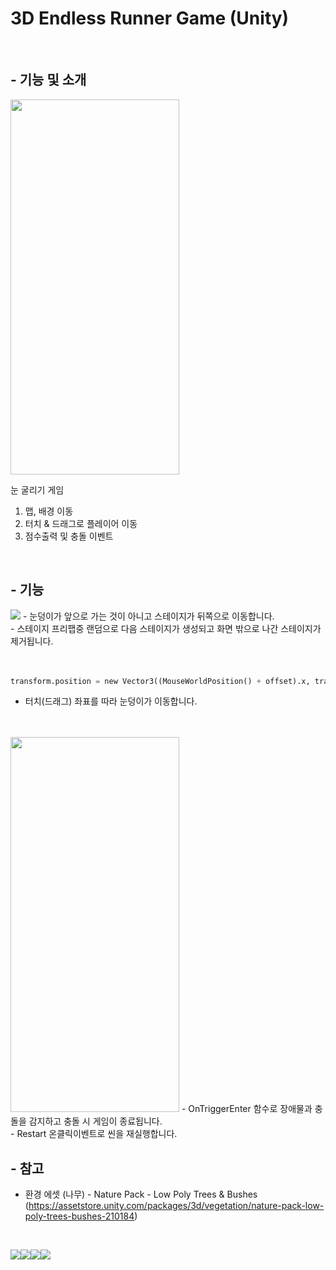 # 3D Endless Runner Game (Unity)
<br/>

## - 기능 및 소개
<img src="https://user-images.githubusercontent.com/86781939/226393913-6a1f9008-8c74-426c-846b-9da9d9d6314f.gif"  width="270" height="600" >

   눈 굴리기 게임

   1. 맵, 배경 이동
   2. 터치 & 드래그로 플레이어 이동
   3. 점수출력 및 충돌 이벤트
<br/>

## - 기능
<img src="https://user-images.githubusercontent.com/86781939/226394234-18966f08-8a29-4d0b-b494-567c5a694633.gif">
   - 눈덩이가 앞으로 가는 것이 아니고 스테이지가 뒤쪽으로 이동합니다.<br/>
   - 스테이지 프리팹중 랜덤으로 다음 스테이지가 생성되고 화면 밖으로 나간 스테이지가 제거됩니다.
<br/><br/><br/>

```python
transform.position = new Vector3((MouseWorldPosition() + offset).x, transform.position.y, transform.position.z);
```
   - 터치(드래그) 좌표를 따라 눈덩이가 이동합니다.
<br/><br/><br/>

   
<img src="https://user-images.githubusercontent.com/86781939/226395843-aa6c9d65-28b9-484a-b0f5-25f58b659387.gif"  width="270" height="600" >
   - OnTriggerEnter 함수로 장애물과 충돌을 감지하고 충돌 시 게임이 종료됩니다.</br>
   - Restart 온클릭이벤트로 씬을 재실행합니다.
<br/>

## - 참고
  - 환경 에셋 (나무) - Nature Pack - Low Poly Trees & Bushes (https://assetstore.unity.com/packages/3d/vegetation/nature-pack-low-poly-trees-bushes-210184)
<br/>

<img src="https://img.shields.io/badge/Unity-212121?style=for-the-badge&logo=Unity&logoColor=white"><img src="https://img.shields.io/badge/Visual%20Studio-5C2D91?style=for-the-badge&logo=Visual%20Studio&logoColor=white"><img src="https://img.shields.io/badge/C%20Sharp-239120?style=for-the-badge&logo=C%20Sharp&logoColor=white"><img src="https://img.shields.io/badge/GitHub-181717?style=for-the-badge&logo=GitHub&logoColor=white">
